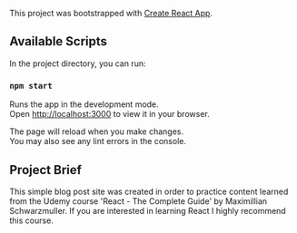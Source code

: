 This project was bootstrapped with [Create React App](https://github.com/facebook/create-react-app).

## Available Scripts

In the project directory, you can run:

### `npm start`

Runs the app in the development mode.\
Open [http://localhost:3000](http://localhost:3000) to view it in your browser.

The page will reload when you make changes.\
You may also see any lint errors in the console.

## Project Brief

This simple blog post site was created in order to practice content learned from the Udemy course 'React - The Complete Guide' by Maximillian Schwarzmuller. If you are interested in learning React I highly recommend this course.
